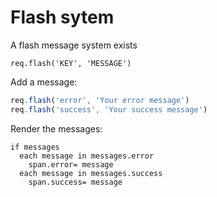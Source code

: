 # Flash sytem

A flash message system exists

`req.flash('KEY', 'MESSAGE')`

Add a message:

```js
req.flash('error', 'Your error message')
req.flash('success', 'Your success message')
```

Render the messages:

```jade
if messages
  each message in messages.error
    span.error= message
  each message in messages.success
    span.success= message
```



